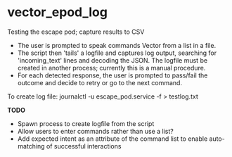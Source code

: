 # vector_epod_log
Testing the escape pod; capture results to CSV

* The user is prompted to speak commands Vector from a list in a file.
* The script then 'tails' a logfile and captures log output, searching for 'incoming_text' lines and decoding the JSON. The logfile must be created in another process; currently this is a manual procedure.
* For each detected response, the user is prompted to pass/fail the outcome and decide to retry or go to the next command.

To create log file: journalctl -u escape_pod.service -f > testlog.txt

**TODO**
* Spawn process to create logfile from the script
* Allow users to enter commands rather than use a list?
* Add expected intent as an attribute of the command list to enable auto-matching of successful interactions

